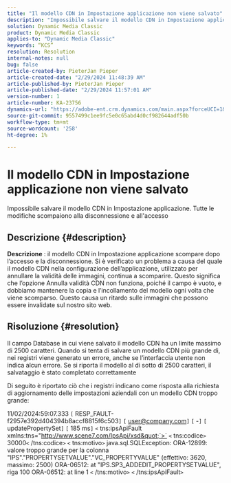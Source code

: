 ```yaml
---
title: "Il modello CDN in Impostazione applicazione non viene salvato"
description: "Impossibile salvare il modello CDN in Impostazione applicazione. Tutte le modifiche scompaiono alla disconnessione e al nuovo accesso"
solution: Dynamic Media Classic
product: Dynamic Media Classic
applies-to: "Dynamic Media Classic"
keywords: “KCS”
resolution: Resolution
internal-notes: null
bug: false
article-created-by: PieterJan Pieper
article-created-date: "2/29/2024 11:48:39 AM"
article-published-by: PieterJan Pieper
article-published-date: "2/29/2024 11:57:01 AM"
version-number: 1
article-number: KA-23756
dynamics-url: "https://adobe-ent.crm.dynamics.com/main.aspx?forceUCI=1&pagetype=entityrecord&etn=knowledgearticle&id=02f16b74-f8d6-ee11-9078-6045bd006b25"
source-git-commit: 9557499c1ee9fc5e0c65abd4d0cf982644adf50b
workflow-type: tm+mt
source-wordcount: '258'
ht-degree: 1%

---
```


# Il modello CDN in Impostazione applicazione non viene salvato


Impossibile salvare il modello CDN in Impostazione applicazione. Tutte le modifiche scompaiono alla disconnessione e all&#39;accesso

## Descrizione {#description}

<b>Descrizione</b> : il modello CDN in Impostazione applicazione scompare dopo l’accesso e la disconnessione. Si è verificato un problema a causa del quale il modello CDN nella configurazione dell’applicazione, utilizzato per annullare la validità delle immagini, continua a scomparire. Questo significa che l’opzione Annulla validità CDN non funziona, poiché il campo è vuoto, e dobbiamo mantenere la copia e l’incollamento del modello ogni volta che viene scomparso. Questo causa un ritardo sulle immagini che possono essere invalidate sul nostro sito web.

## Risoluzione {#resolution}


Il campo Database in cui viene salvato il modello CDN ha un limite massimo di 2500 caratteri. Quando si tenta di salvare un modello CDN più grande di, nei registri viene generato un errore, anche se l’interfaccia utente non indica alcun errore. Se si riporta il modello al di sotto di 2500 caratteri, il salvataggio è stato completato correttamente



Di seguito è riportato ciò che i registri indicano come risposta alla richiesta di aggiornamento delle impostazioni aziendali con un modello CDN troppo grande:

11/02/2024:59:07.333 `[` RESP_FAULT-f2957e392d404394b8accf8815f6c503`]`
`[` user@company.com`]`  `[` -`]`  `[` updatePropertySet`]`  `[` 185 ms`]`
`<` tns:ipsApiFault xmlns:tns=&quot;http://www.scene7.com/IpsApi/xsd&quot;`>` `<` tns:codice`>` 30000`<` /tns:codice`>` `<` tns:motivo`>` java.sql.SQLException: ORA-12899: valore troppo grande per la colonna &quot;IPS&quot;.&quot;PROPERTYSETVALUE&quot;.&quot;VC_PROPERTYVALUE&quot; (effettivo: 3620, massimo: 2500) ORA-06512: at &quot;IPS.SP3_ADDEDIT_PROPERTYSETVALUE&quot;, riga 100 ORA-06512: at line 1
`<` /tns:motivo`>` `<` /tns:ipsApiFault`>`

